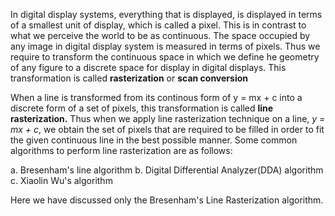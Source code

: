  In digital display systems, everything that is displayed, is displayed in terms of a smallest unit of display, which is called a pixel. This is in contrast to what we perceive the world to be as continuous. The space occupied by any image in digital display system is measured in terms of pixels. Thus we require to transform the continuous space in which we define he geometry of any figure to a discrete space for display in digital displays. This transformation is called **rasterization** or **scan conversion**

When a line is transformed from its continous form of y = mx + c into a discrete form of a set of pixels, this transformation is called **line rasterization.** Thus when we apply line rasterization technique on a line, *y = mx + c*, we obtain the set of pixels that are required to be filled in order to fit the given continuous line in the best possible manner. Some common algorithms to perform line rasterization are as follows:

 a. Bresenham's line algorithm
 b. Digital Differential Analyzer(DDA) algorithm
 c. Xiaolin Wu's algorithm

Here we have discussed only the Bresenham's Line Rasterization algorithm. 